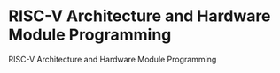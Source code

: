 # RISC-V Architecture and Hardware Module Programming
 RISC-V Architecture and Hardware Module Programming
